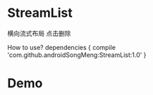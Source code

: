 # StreamList
横向流式布局 点击删除


How to use?
	dependencies {
	        compile 'com.github.androidSongMeng:StreamList:1.0'
	}


# Demo

